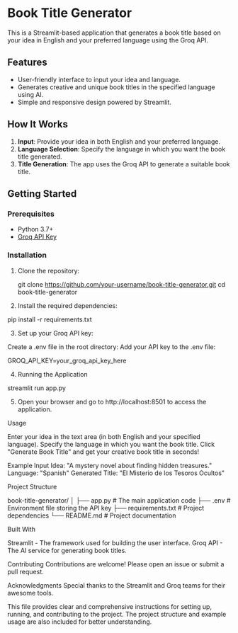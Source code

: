 # Book Title Generator

This is a Streamlit-based application that generates a book title based on your idea in English and your preferred language using the Groq API. 

## Features

- User-friendly interface to input your idea and language.
- Generates creative and unique book titles in the specified language using AI.
- Simple and responsive design powered by Streamlit.

## How It Works

1. **Input**: Provide your idea in both English and your preferred language.
2. **Language Selection**: Specify the language in which you want the book title generated.
3. **Title Generation**: The app uses the Groq API to generate a suitable book title.

## Getting Started

### Prerequisites

- Python 3.7+
- [Groq API Key](https://console.groq.com/keys)

### Installation

1. Clone the repository:

   git clone https://github.com/your-username/book-title-generator.git
   cd book-title-generator
   
2. Install the required dependencies:

pip install -r requirements.txt

3. Set up your Groq API key:

Create a .env file in the root directory:
Add your API key to the .env file:

GROQ_API_KEY=your_groq_api_key_here

4. Running the Application

streamlit run app.py

5. Open your browser and go to http://localhost:8501 to access the application.

Usage

Enter your idea in the text area (in both English and your specified language).
Specify the language in which you want the book title.
Click "Generate Book Title" and get your creative book title in seconds!

Example
Input Idea: "A mystery novel about finding hidden treasures."
Language: "Spanish"
Generated Title: "El Misterio de los Tesoros Ocultos"

Project Structure

book-title-generator/
│
├── app.py               # The main application code
├── .env                 # Environment file storing the API key
├── requirements.txt     # Project dependencies
└── README.md            # Project documentation

Built With

Streamlit - The framework used for building the user interface.
Groq API - The AI service for generating book titles.

Contributing
Contributions are welcome! Please open an issue or submit a pull request.

Acknowledgments
Special thanks to the Streamlit and Groq teams for their awesome tools.

This file provides clear and comprehensive instructions for setting up, running, and contributing to the project. The project structure and example usage are also included for better understanding.






